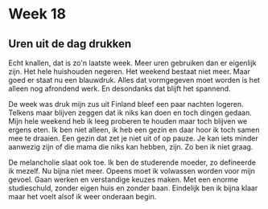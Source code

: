 # Week 18

## Uren uit de dag drukken

Echt knallen, dat is zo'n laatste week. Meer uren gebruiken dan er eigenlijk zijn. Het hele huishouden negeren. Het weekend bestaat niet meer. Maar goed er staat nu een blauwdruk. Alles dat vormgegeven moet worden is het alleen nog afrondend werk. En desondanks dat blijft het spannend.&#x20;

De week was druk mijn zus uit Finland bleef een paar nachten logeren. Telkens maar blijven zeggen dat ik niks kan doen en toch dingen gedaan. Mijn hele weekend heb ik leeg proberen te houden maar toch blijven we ergens eten. Ik ben niet alleen, ik heb een gezin en daar hoor ik toch samen mee te draaien. Een gezin dat zet je niet uit of op pauze. Je kan iets minder aanwezig zijn of die mama die niks kan hebben, zijn. Zo ben ik niet graag.&#x20;

De melancholie slaat ook toe. Ik ben de studerende moeder, zo defineerde ik mezelf. Nu bijna niet meer. Opeens moet ik volwassen worden voor mijn gevoel. Gaan werken en verstandige keuzes maken. Met een enorme studieschuld, zonder eigen huis en zonder baan. Eindelijk ben ik bijna klaar maar het voelt alsof ik weer onderaan begin.&#x20;
